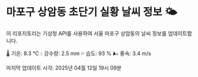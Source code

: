 
# 마포구 상암동 초단기 실황 날씨 정보 🌤️

이 리포지토리는 기상청 API를 사용하여 서울 마포구 상암동의 날씨 정보를 업데이트합니다. 

🌡️ 기온: 8.3 ℃
💧 강수량: 2.5 mm
💦 습도: 93 %
🌬️ 풍속: 3.4 m/s

마지막 업데이트 시각: 2025년 04월 12일 19시 09분    
